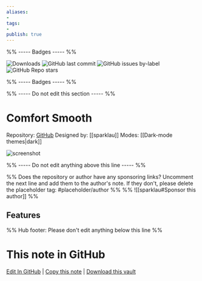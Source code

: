 ```yaml
---
aliases:
- 
tags: 
- 
publish: true
---
```


%% ----- Badges ----- %%

![Downloads](https://img.shields.io/badge/downloads-8728-573E7A?style=for-the-badge&logo=)
![GitHub last commit](https://img.shields.io/github/last-commit/sparklau/comfort-smooth?color=573E7A&label=last%20update&logo=github&style=for-the-badge)
![GitHub issues by-label](https://img.shields.io/github/issues/sparklau/comfort-smooth/help%20wanted?color=573E7A&logo=github&style=for-the-badge) 
![GitHub Repo stars](https://img.shields.io/github/stars/sparklau/comfort-smooth?color=573E7A&logo=github&style=for-the-badge)

%% ----- Badges ----- %%

%% ----- Do not edit this section ----- %%

# Comfort Smooth

Repository: [GitHub](https://github.com/sparklau/comfort-smooth)
Designed by: [[sparklau]]
Modes: [[Dark-mode themes|dark]]



![screenshot](https://github.com/sparklau/comfort-smooth/raw/HEAD/comfort-smooth.png)

%% ----- Do not edit anything above this line ----- %% 

%% Does the repository or author have any sponsoring links? Uncomment the next line and add them to the author's note. If they don't, please delete the placeholder tag: #placeholder/author %%
%% ![[sparklau#Sponsor this author]] %%


## Features



%% Hub footer: Please don't edit anything below this line %%

# This note in GitHub

<span class="git-footer">[Edit In GitHub](https://github.dev/obsidian-community/obsidian-hub/blob/main/02%20-%20Community%20Expansions/02.05%20All%20Community%20Expansions/Themes/Comfort%20Smooth.md "git-hub-edit-note") | [Copy this note](https://raw.githubusercontent.com/obsidian-community/obsidian-hub/main/02%20-%20Community%20Expansions/02.05%20All%20Community%20Expansions/Themes/Comfort%20Smooth.md "git-hub-copy-note") | [Download this vault](https://github.com/obsidian-community/obsidian-hub/archive/refs/heads/main.zip "git-hub-download-vault") </span>
